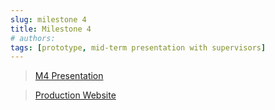 ```yaml
---
slug: milestone 4
title: Milestone 4
# authors:
tags: [prototype, mid-term presentation with supervisors]
---
```


> [M4 Presentation](@site/static/files/M4-Events_Management_System-4.pdf)

> [Production Website](https://acanucbarcelos.pt)